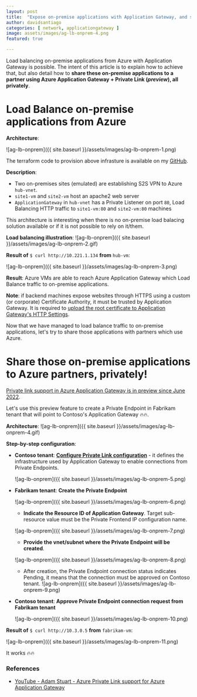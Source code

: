 ```yaml
---
layout: post
title:  "Expose on-premise applications with Application Gateway, and share those applications privately to Azure partners"
author: davidsantiago
categories: [ network, applicationgateway ]
image: assets/images/ag-lb-onprem-4.png
featured: true

---
```


Load balancing on-premise applications from Azure with Application Gateway is possible.
The intent of this article is to explain how to achieve that, but also detail how to **share these on-premise applications to a partner using Azure Application Gateway + Private Link (*preview*), all privately**.

# Load Balance on-premise applications from Azure

**Architecture**:

  ![ag-lb-onprem]({{ site.baseurl }}/assets/images/ag-lb-onprem-1.png)

The terraform code to provision above infrasture is available on my [GitHub](https://github.com/dawlysd/lab-ag-onpremiseapplications).

**Description**:
* Two on-premises sites (emulated) are establishing S2S VPN to Azure `hub-vnet`. 
* `site1-vm` and `site2-vm` host an apache2 web server
* `ApplicationGateway` in `hub-vnet` has a Private Listener on port `80`, Load Balancing HTTP traffic to `site1-vm:80` and `site2-vm:80` machines

This architecture is interesting when there is no on-premise load balacing solution available or if it is not possible to rely on it/them.

**Load balancing illustration**:
  ![ag-lb-onprem]({{ site.baseurl }}/assets/images/ag-lb-onprem-2.gif)

**Result of** `$ curl http://10.221.1.134` **from** `hub-vm`:

  ![ag-lb-onprem]({{ site.baseurl }}/assets/images/ag-lb-onprem-3.png)

**Result**: Azure VMs are able to reach Azure Application Gateway which Load Balance traffic to on-premise applications.

**Note**: if backend machines expose websites through HTTPS using a custom (or corporate) Certificate Authority, it must be trusted by Application Gateway. It is required to [upload the root certificate to Application Gateway's HTTP Settings](https://learn.microsoft.com/en-us/azure/application-gateway/self-signed-certificates#upload-the-root-certificate-to-application-gateways-http-settings).

Now that we have managed to load balance traffic to on-premise applications, let's try to share those applications with partners which use Azure.

# Share those on-premise applications to Azure partners, privately!

[Private link support in Azure Application Gateway is in preview since June 2022](https://azure.microsoft.com/en-us/updates/public-preview-private-link-support-for-application-gateway/).

Let's use this preview feature to create a Private Endpoint in Fabrikam tenant that will point to Contoso's Application Gateway 🔥🔥.

**Architecture**:
  ![ag-lb-onprem]({{ site.baseurl }}/assets/images/ag-lb-onprem-4.gif)

**Step-by-step configuration**:
* **Contoso tenant**: **[Configure Private Link configuration](https://learn.microsoft.com/en-us/azure/application-gateway/private-link-configure?tabs=portal)** - it defines the infrastructure used by Application Gateway to enable connections from Private Endpoints.

  ![ag-lb-onprem]({{ site.baseurl }}/assets/images/ag-lb-onprem-5.png)

* **Fabrikam tenant**: **Create the Private Endpoint**

  ![ag-lb-onprem]({{ site.baseurl }}/assets/images/ag-lb-onprem-6.png)

  * **Indicate the Resource ID of Application Gateway**. Target sub-resource value must be the Private Frontend IP configuration name.

  ![ag-lb-onprem]({{ site.baseurl }}/assets/images/ag-lb-onprem-7.png)

  * **Provide the vnet/subnet where the Private Endpoint will be created**.

  ![ag-lb-onprem]({{ site.baseurl }}/assets/images/ag-lb-onprem-8.png)

  * After creation, the Private Endpoint connection status indicates Pending, it means that the connection must be approved on Contoso tenant.
  ![ag-lb-onprem]({{ site.baseurl }}/assets/images/ag-lb-onprem-9.png)

* **Contoso tenant**: **Approve Private Endpoint connection request from Fabrikam tenant**

  ![ag-lb-onprem]({{ site.baseurl }}/assets/images/ag-lb-onprem-10.png)

**Result of** `$ curl http://10.3.0.5` **from** `fabrikam-vm`:

  ![ag-lb-onprem]({{ site.baseurl }}/assets/images/ag-lb-onprem-11.png)

It works 🔥🔥


### References

* [YouTube - Adam Stuart - Azure Private Link support for Azure Application Gateway](https://www.youtube.com/watch?v=jBZSHQRBON4)